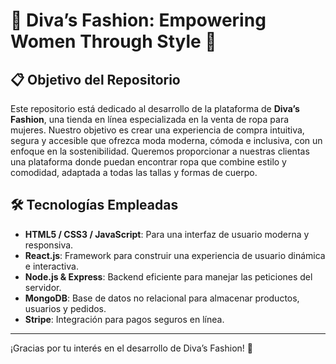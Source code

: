 # 🎀 Diva’s Fashion: Empowering Women Through Style 🎀

## 📋 Objetivo del Repositorio

Este repositorio está dedicado al desarrollo de la plataforma de **Diva’s Fashion**, una tienda en línea especializada en la venta de ropa para mujeres. Nuestro objetivo es crear una experiencia de compra intuitiva, segura y accesible que ofrezca moda moderna, cómoda e inclusiva, con un enfoque en la sostenibilidad. Queremos proporcionar a nuestras clientas una plataforma donde puedan encontrar ropa que combine estilo y comodidad, adaptada a todas las tallas y formas de cuerpo.

## 🛠️ Tecnologías Empleadas

- **HTML5 / CSS3 / JavaScript**: Para una interfaz de usuario moderna y responsiva.
- **React.js**: Framework para construir una experiencia de usuario dinámica e interactiva.
- **Node.js & Express**: Backend eficiente para manejar las peticiones del servidor.
- **MongoDB**: Base de datos no relacional para almacenar productos, usuarios y pedidos.
- **Stripe**: Integración para pagos seguros en línea.

---

¡Gracias por tu interés en el desarrollo de Diva’s Fashion! 🎉
